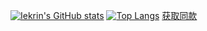 [![Iekrin's GitHub stats](https://github-readme-stats.vercel.app/api?username=Iekrin&count_private=true&show_icons=true&locale=cn)](https://github.com/Iekrin)
[![Top Langs](https://github-readme-stats.vercel.app/api/top-langs/?username=Iekrin&layout=compact&locale=cn)](https://github.com/Iekrin)
[获取同款](https://github.com/anuraghazra/github-readme-stats)
